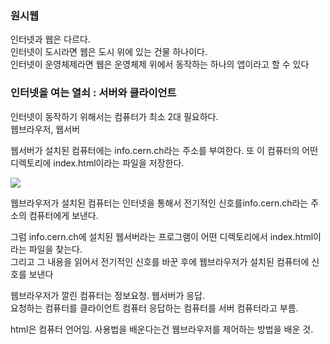 ### 원시웹
인터넷과 웹은 다르다.<br>
인터넷이 도시라면 웹은 도시 위에 있는 건물 하나이다.<br>
인터넷이 운영체제라면 웹은 운영체제 위에서 동작하는 하나의 앱이라고 할 수 있다<br>


### 인터넷을 여는 열쇠 : 서버와 클라이언트

인터넷이 동작하기 위해서는 컴퓨터가 최소 2대 필요하다.<br>
웹브라우저, 웹서버<br>

웹서버가 설치된 컴퓨터에는 info.cern.ch라는 주소를 부여한다.
또 이 컴퓨터의 어떤 디렉토리에 index.html이라는 파일을 저장한다.

<img src="https://github.com/user-attachments/assets/f800378b-62e1-40ea-a49c-1c2f19d6ea62">

웹브라우저가 설치된 컴퓨터는 인터넷을 통해서 전기적인 신호를info.cern.ch라는 주소의 컴퓨터에게 보낸다.<br>

그럼 info.cern.ch에 설치된 웹서버라는 프로그램이 어떤 디렉토리에서 index.html이라는 파일을 찾는다.<br>
그리고 그 내용을 읽어서 전기적인 신호를 바꾼 후에 웹브라우저가 설치된 컴퓨터에 신호를 보낸다<br>

웹브라우저가 깔린 컴퓨터는 정보요청. 웹서버가 응답.<br>
요청하는 컴퓨터를 클라이언트 컴퓨터
응답하는 컴퓨터를 서버 컴퓨터라고 부름.<br>


html은 컴퓨터 언어임. 사용법을 배운다는건 웹브라우저를 제어하는 방법을 배운 것.





